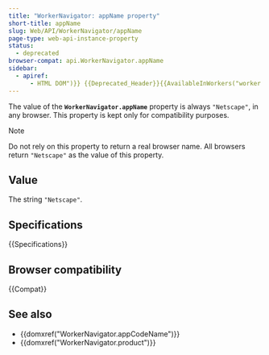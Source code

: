 ```yaml
---
title: "WorkerNavigator: appName property"
short-title: appName
slug: Web/API/WorkerNavigator/appName
page-type: web-api-instance-property
status:
  - deprecated
browser-compat: api.WorkerNavigator.appName
sidebar:
  - apiref:
      - HTML DOM")}} {{Deprecated_Header}}{{AvailableInWorkers("worker
---
```


The value of the **`WorkerNavigator.appName`** property is always
`"Netscape"`, in any browser. This property is kept only for compatibility
purposes.

> [!NOTE]
> Do not rely on this property to return a real browser name. All browsers return `"Netscape"` as the value of this property.

## Value

The string `"Netscape"`.

## Specifications

{{Specifications}}

## Browser compatibility

{{Compat}}

## See also

- {{domxref("WorkerNavigator.appCodeName")}}
- {{domxref("WorkerNavigator.product")}}
